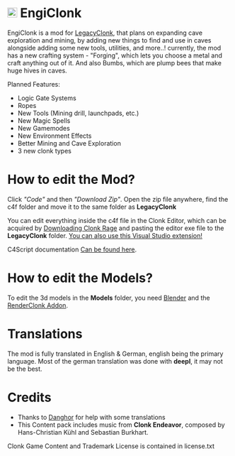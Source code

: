 # <img width="22" height="22" alt="Icon" src="https://github.com/user-attachments/assets/f5ddf966-19e4-4e38-8234-174805761b9d" /> EngiClonk

EngiClonk is a mod for [LegacyClonk](https://github.com/legacyclonk/LegacyClonk), that plans on expanding cave exploration and mining, by adding new things to find and use in caves alongside adding some new tools, utilities, and more..! 
currently, the mod has a new crafting system - "Forging", which lets you choose a metal and craft anything out of it. And also Bumbs, which are plump bees that make huge hives in caves.

Planned Features:

* Logic Gate Systems
* Ropes
* New Tools (Mining drill, launchpads, etc.)
* New Magic Spells
* New Gamemodes
* New Environment Effects
* Better Mining and Cave Exploration
* 3 new clonk types

# How to edit the Mod?

Click *"Code"* and then *"Download Zip"*. Open the zip file anywhere, find the c4f folder and move it to the same folder as **LegacyClonk**

You can edit everything inside the c4f file in the Clonk Editor, which can be acquired by [Downloading Clonk Rage](http://www.clonk.de/cr.php) and pasting the editor exe file to the **LegacyClonk** folder.
[You can also use this Visual Studio extension!](https://marketplace.visualstudio.com/items?itemName=LegacyClonkDev.legacy-clonk-ext)

C4Script documentation [Can be found here](https://crdocs.clonkspot.org/en/sdk/).

# How to edit the Models?

To edit the 3d models in the **Models** folder, you need [Blender](https://www.blender.org/) and the [RenderClonk Addon](https://github.com/RoboClonk/RenderClonkAddon).

# Translations

The mod is fully translated in English & German, english being the primary language. Most of the german translation was done with **deepl**, it may not be the best.

# Credits

* Thanks to [Danghor](https://github.com/Danghorx) for help with some translations
* This Content pack includes music from **Clonk Endeavor**, composed by Hans-Christian Kühl and Sebastian Burkhart.

Clonk Game Content and Trademark License is contained in license.txt

